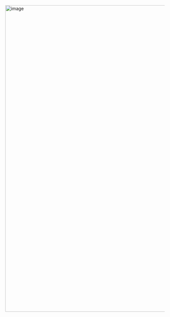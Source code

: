 <img width="970" alt="image" src="https://github.com/user-attachments/assets/715ec120-257b-4e0e-a131-efc7dd009d7b">
